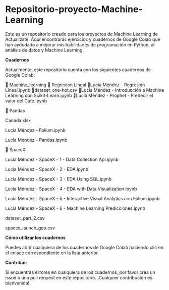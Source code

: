 # Repositorio-proyecto-Machine-Learning

Este es un repositorio creado para los proyectos de Machine Learning de Actualízate. Aquí encontrarás ejercicios y cuadernos de Google Colab que han aydudado a mejorar mis habilidades de programación en Python, al análisis de datos y Machine Learning.

**Cuadernos**

Actualmente, este repositorio cuenta con los siguientes cuadernos de Google Colab:

📂 Machine_learning
    📂 Regresión Lineal
     📄Lucía Méndez - Regresión Lineal.ipynb
     📄dataset_one-hot.csv
    📄Lucía Méndez - Introducción a Machine Learning con Scikit-Learn.ipynb
    📄Lucía Méndez - Prophet - Predecir el valor del Café.ipynb
 
📂 Pandas

 Canada.xlsx
 
 Lucía Méndez - Folium.ipynb
 
 Lucía Méndez - Pandas.ipynb
 
📂 SpaceX

 Lucía Méndez - SpaceX - 1 - Data Collection Api.ipynb
 
 Lucía Méndez - SpaceX - 2 - EDA.ipynb
 
 Lucía Méndez - SpaceX - 3 - EDA Using SQL.ipynb
 
 Lucía Méndez - SpaceX - 4 - EDA with Data Visualization.ipynb
 
 Lucía Méndez - SpaceX - 5 - Interactive Visual Analytics con Folium.ipynb
 
 Lucía Méndez - SpaceX - 6 - Machine Learning Predicciones.ipynb
 
 dataset_part_2.csv
 
 spacex_launch_geo.csv

**Cómo utilizar los cuadernos**

Puedes abrir cualquiera de los cuadernos de Google Colab haciendo clic en el enlace correspondiente en la lista anterior.

**Contribuir**

Si encuentras errores en cualquiera de los cuadernos, por favor crea un issue o una pull request en este repositorio. ¡Cualquier contribución es bienvenida!
